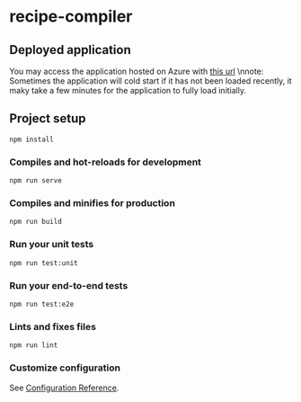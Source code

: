 # recipe-compiler

## Deployed application
You may access the application hosted on Azure with [this url](https://victorious-island-0b09e7210.azurestaticapps.net/)
\nnote: Sometimes the application will cold start if it has not been loaded recently, it maky take a few minutes for the application to fully load initially.


## Project setup
```
npm install
```

### Compiles and hot-reloads for development
```
npm run serve
```

### Compiles and minifies for production
```
npm run build
```

### Run your unit tests
```
npm run test:unit
```

### Run your end-to-end tests
```
npm run test:e2e
```

### Lints and fixes files
```
npm run lint
```

### Customize configuration
See [Configuration Reference](https://cli.vuejs.org/config/).
